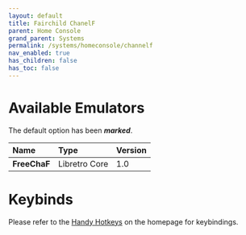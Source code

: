 ```yaml
---
layout: default
title: Fairchild ChanelF
parent: Home Console
grand_parent: Systems
permalink: /systems/homeconsole/channelf
nav_enabled: true
has_children: false
has_toc: false
---
```


# Available Emulators

The default option has been ***marked***.

| Name               | Type             | Version           |
|:-------------------|:-----------------|:------------------|
| **FreeChaF**       | Libretro Core    | 1.0               |


# Keybinds 

Please refer to the [Handy Hotkeys](/#handyhotkeys) on the homepage for keybindings.